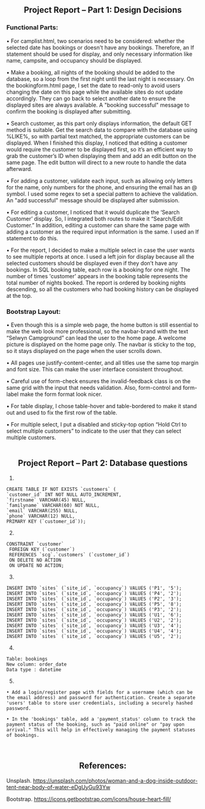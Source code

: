 ## <center>Project Report – Part 1: Design Decisions</center>

### **Functional Parts:**

• For camplist.html, two scenarios need to be considered: whether the selected date has bookings or doesn't have any bookings. Therefore, an If statement should be used for display, and only necessary information like name, campsite, and occupancy should be displayed.

• Make a booking, all nights of the booking should be added to the database, so a loop from the first night until the last night is necessary. On the bookingform.html page, I set the date to read-only to avoid users changing the date on this page while the available sites do not update accordingly. They can go back to select another date to ensure the displayed sites are always available. A "booking successful" message to confirm the booking is displayed after submitting.

• Search customer, as this part only displays information, the default GET method is suitable. Get the search data to compare with the database using %LIKE%, so with partial text matched, the appropriate customers can be displayed. When I finished this display, I noticed that editing a customer would require the customer to be displayed first, so it’s an efficient way to grab the customer’s ID when displaying them and add an edit button on the same page. The edit button will direct to a new route to handle the data afterward.

• For adding a customer, validate each input, such as allowing only letters for the name, only numbers for the phone, and ensuring the email has an @ symbol. I used some regex to set a special pattern to achieve the validation. An "add successful" message should be displayed after submission.

• For editing a customer, I noticed that it would duplicate the ‘Search Customer’ display. So, I integrated both routes to make it “Search/Edit Customer.” In addition, editing a customer can share the same page with adding a customer as the required input information is the same. I used an If statement to do this.

• For the report, I decided to make a multiple select in case the user wants to see multiple reports at once. I used a left join for display because all the selected customers should be displayed even if they don’t have any bookings. In SQL booking table, each row is a booking for one night. The number of times 'customer' appears in the booking table represents the total number of nights booked. The report is ordered by booking nights descending, so all the customers who had booking history can be displayed at the top.


### **Bootstrap Layout:**

• Even though this is a simple web page, the home button is still essential to make the web look more professional, so the navbar-brand with the text “Selwyn Campground” can lead the user to the home page. A welcome picture is displayed on the home page only. The navbar is sticky to the top, so it stays displayed on the page when the user scrolls down.

• All pages use justify-content-center, and all titles use the same top margin and font size. This can make the user interface consistent throughout.

• Careful use of form-check ensures the invalid-feedback class is on the same grid with the input that needs validation. Also, form-control and form-label make the form format look nicer.

• For table display, I chose table-hover and table-bordered to make it stand out and used <thead> to fix the first row of the table.

• For multiple select, I put a disabled and sticky-top option “Hold Ctrl to select multiple customers” to indicate to the user that they can select multiple customers.
<br>
<br>
## <center>Project Report – Part 2: Database questions</center>

1.

```mysql
CREATE TABLE IF NOT EXISTS `customers` (
`customer_id` INT NOT NULL AUTO_INCREMENT,
`firstname` VARCHAR(45) NULL,
`familyname` VARCHAR(60) NOT NULL,
`email` VARCHAR(255) NULL,
`phone` VARCHAR(12) NULL,
PRIMARY KEY (`customer_id`));
```

2.

```mysql
CONSTRAINT `customer`
 FOREIGN KEY (`customer`)
 REFERENCES `scg`.`customers` (`customer_id`)
 ON DELETE NO ACTION
 ON UPDATE NO ACTION;
```

3.

```mysql
INSERT INTO `sites` (`site_id`, `occupancy`) VALUES ('P1', '5');
INSERT INTO `sites` (`site_id`, `occupancy`) VALUES ('P4', '2');
INSERT INTO `sites` (`site_id`, `occupancy`) VALUES ('P2', '3');
INSERT INTO `sites` (`site_id`, `occupancy`) VALUES ('P5', '8');
INSERT INTO `sites` (`site_id`, `occupancy`) VALUES ('P3', '2');
INSERT INTO `sites` (`site_id`, `occupancy`) VALUES ('U1', '6');
INSERT INTO `sites` (`site_id`, `occupancy`) VALUES ('U2', '2');
INSERT INTO `sites` (`site_id`, `occupancy`) VALUES ('U3', '4');
INSERT INTO `sites` (`site_id`, `occupancy`) VALUES ('U4', '4');
INSERT INTO `sites` (`site_id`, `occupancy`) VALUES ('U5', '2');
```

4.

```
Table: bookings 
New column: order_date 
Data type : datetime 
```

5.

```
• Add a login/register page with fields for a username (which can be the email address) and password for authentication. Create a separate 'users' table to store user credentials, including a securely hashed password.

• In the 'bookings' table, add a 'payment_status' column to track the payment status of the booking, such as "paid online" or "pay upon arrival." This will help in effectively managing the payment statuses of bookings.
```

<br>

## <center>References: </center>

Unsplash. https://unsplash.com/photos/woman-and-a-dog-inside-outdoor-tent-near-body-of-water-eDgUyGu93Yw

Bootstrap. https://icons.getbootstrap.com/icons/house-heart-fill/